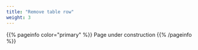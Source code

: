 ```yaml
---
title: "Remove table row"
weight: 3
---
```


{{% pageinfo color="primary" %}}
Page under construction
{{% /pageinfo %}}


